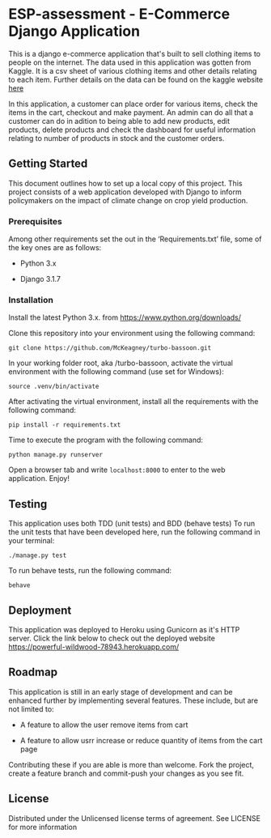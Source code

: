 # ESP-assessment - E-Commerce Django Application

This is a django e-commerce application that's built to sell clothing items to people on the internet. The data used in this application was gotten from Kaggle. It is a csv sheet of various clothing items and other details relating to each item. Further details on the data can be found on the kaggle website [here](https://www.kaggle.com/PromptCloudHQ/flipkart-products)

In this application, a customer can place order for various items, check the items in the cart, checkout and make payment. 
An admin can do all that a customer can do in adition to being able to add new products, edit products, delete products and 
check the dashboard for useful information relating to number of products in stock and the customer orders.

## Getting Started 

This document outlines how to set up a local copy of this project. This project consists of a web application developed with Django to inform policymakers on the impact of climate change on crop yield production. 

### Prerequisites 

 Among other requirements set the out in the ‘Requirements.txt’ file, some of the key ones are as follows: 

- Python 3.x 

- Django 3.1.7  

### Installation 

Install the latest Python 3.x. from https://www.python.org/downloads/  

 

Clone this repository into your environment using the following command: 

```
git clone https://github.com/McKeagney/turbo-bassoon.git 
```

In your working folder root, aka /turbo-bassoon, activate the virtual environment with the following command (use set for Windows): 

```
source .venv/bin/activate  
```

After activating the virtual environment, install all the requirements with the following command:

```
pip install -r requirements.txt  
```

Time to execute the program with the following command: 

```
python manage.py runserver 
``` 

Open a browser tab and write `localhost:8000` to enter to the web application. Enjoy! 

## Testing 

This application uses both TDD (unit tests) and BDD (behave tests)
To run the unit tests that have been developed here, run the following command in your terminal: 
```
./manage.py test   
```
To run behave tests, run the following command:
```
behave   
```

 ## Deployment

This application was deployed to Heroku using Gunicorn as it's HTTP server. Click the link below to check out the deployed website
https://powerful-wildwood-78943.herokuapp.com/
## Roadmap 

This application is still in an early stage of development and can be enhanced further by implementing several features. These include, but are not limited to: 


- A feature to allow the user remove items from cart

- A feature to allow usrr increase or reduce quantity of items from the cart page


Contributing these if you are able is more than welcome. Fork the project, create a feature branch and commit-push your changes as you see fit.  



## License 

Distributed under the Unlicensed license terms of agreement. See LICENSE for more information 
 
